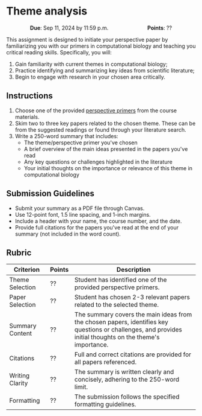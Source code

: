 # Theme analysis

<p style="text-align: center;">
    <object hspace="50">
        <strong>Due</strong></a>: Sep 11, 2024 by 11:59 p.m.
    </object>
    <object hspace="50">
        <strong>Points</strong></a>: ??
    </object>
</p>

This assignment is designed to initiate your perspective paper by familiarizing you with our primers in computational biology and teaching you critical reading skills.
Specifically, you will:

1.  Gain familiarity with current themes in computational biology;
2.  Practice identifying and summarizing key ideas from scientific literature;
3.  Begin to engage with research in your chosen area critically.

## Instructions

1.  Choose one of the provided [perspective primers](../primers.md) from the course materials.
2.  Skim two to three key papers related to the chosen theme.
 These can be from the suggested readings or found through your literature search.
3.  Write a 250-word summary that includes:
    -   The theme/perspective primer you've chosen
    -   A brief overview of the main ideas presented in the papers you've read
    -   Any key questions or challenges highlighted in the literature
    -   Your initial thoughts on the importance or relevance of this theme in computational biology

## Submission Guidelines

-   Submit your summary as a PDF file through Canvas.
-   Use 12-point font, 1.5 line spacing, and 1-inch margins.
-   Include a header with your name, the course number, and the date.
-   Provide full citations for the papers you've read at the end of your summary (not included in the word count).

## Rubric

| Criterion | Points | Description |
|-----------|--------|-------------|
| Theme Selection | ?? | Student has identified one of the provided perspective primers. |
| Paper Selection | ?? | Student has chosen 2-3 relevant papers related to the selected theme. |
| Summary Content | ?? | The summary covers the main ideas from the chosen papers, identifies key questions or challenges, and provides initial thoughts on the theme's importance. |
| Citations | ?? | Full and correct citations are provided for all papers referenced. |
| Writing Clarity | ?? | The summary is written clearly and concisely, adhering to the 250-word limit. |
| Formatting | ?? | The submission follows the specified formatting guidelines. |
